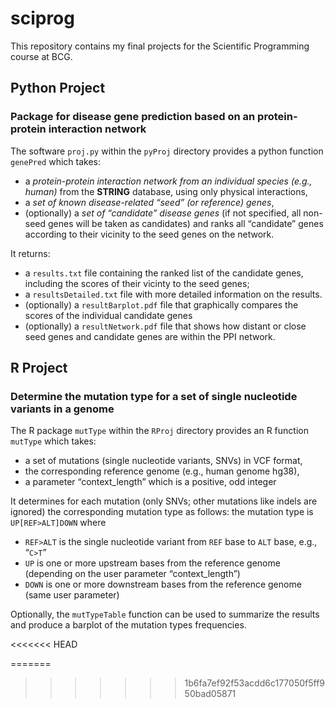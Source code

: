 # sciprog
This repository contains my final projects for the Scientific Programming course at BCG.

## Python Project
### Package for disease gene prediction based on an protein-protein interaction network

The software `proj.py` within the `pyProj` directory provides a python function `genePred` which takes:
- a *protein-protein interaction network from an individual species (e.g., human)* from the **STRING** database, using only physical interactions,
- a *set of known disease-related “seed” (or reference) genes*,
- (optionally) a *set of “candidate” disease genes* (if not specified, all non-seed genes will be taken as candidates)
and ranks all “candidate” genes according to their vicinity to the seed genes on the network.  

It returns:
- a `results.txt` file containing the ranked list of the candidate genes, including the scores of their vicinty to the seed genes;
- a `resultsDetailed.txt` file with more detailed information on the results.
- (optionally) a `resultBarplot.pdf` file that graphically compares the scores of the individual candidate genes
- (optionally) a `resultNetwork.pdf` file that shows how distant or close seed genes and candidate genes are within the PPI network.  
  


## R Project
### Determine the mutation type for a set of single nucleotide variants in a genome

The R package `mutType` within the `RProj` directory provides an R function `mutType` which takes:
- a set of mutations (single nucleotide variants, SNVs) in VCF format,
- the corresponding reference genome (e.g., human genome hg38),
- a parameter “context_length” which is a positive, odd integer  

It determines for each mutation (only SNVs; other mutations like indels are ignored) the corresponding mutation type as follows:
the mutation type is `UP[REF>ALT]DOWN` where
- `REF>ALT` is the single nucleotide variant from `REF` base to `ALT` base, e.g., “`C>T`”
- `UP` is one or more upstream bases from the reference genome (depending on the user parameter “context_length”)
- `DOWN` is one or more downstream bases from the reference genome (same user parameter)

Optionally, the `mutTypeTable` function can be used to summarize the results and produce a barplot of the mutation types frequencies.

<<<<<<< HEAD


=======
>>>>>>> 1b6fa7ef92f53acdd6c177050f5ff950bad05871

